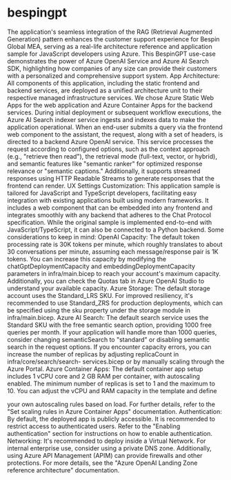 # bespingpt

The application's seamless integration of the RAG (Retrieval Augmented Generation) pattern enhances the customer support experience for Bespin Global MEA, serving as a real-life architecture reference and application sample for JavaScript developers using Azure. This BespinGPT use-case demonstrates the power of Azure OpenAI Service and Azure AI Search SDK, highlighting how companies of any size can provide their customers with a personalized and comprehensive support system.
 App Architecture:
All components of this application, including the static frontend and backend services, are deployed as a unified architecture unit to their respective managed infrastructure services. We chose Azure Static Web Apps for the web application and Azure Container Apps for the backend services.
During initial deployment or subsequent workflow executions, the Azure AI Search indexer service ingests and indexes data to make the application operational. When an end-user
submits a query via the frontend web component to the assistant, the request, along with a set of headers, is directed to a backend Azure OpenAI service. This service processes the request according to configured options, such as the context approach (e.g., "retrieve then read"), the retrieval mode (full-text, vector, or hybrid), and semantic features like "semantic ranker" for optimized response relevance or "semantic captions." Additionally, it supports streamed responses using HTTP Readable Streams to generate responses that the frontend can render.
UX Settings Customization:
This application sample is tailored for JavaScript and TypeScript developers, facilitating easy integration with existing applications built using modern frameworks. It includes a web component that can be embedded into any frontend and integrates smoothly with any backend that adheres to the Chat Protocol specification. While the original sample is implemented end-to-end with JavaScript/TypeScript, it can also be connected to a Python backend.
Some considerations to keep in mind:
OpenAI Capacity: The default token processing rate is 30K tokens per minute, which roughly translates to about 30 conversations per minute, assuming each message/response pair is 1K tokens. You can increase this capacity by modifying the chatGptDeploymentCapacity and embeddingDeploymentCapacity parameters in infra/main.bicep to reach your account's maximum capacity. Additionally, you can check the Quotas tab in Azure OpenAI Studio to understand your available capacity.
Azure Storage: The default storage account uses the Standard_LRS SKU. For improved resiliency, it's recommended to use Standard_ZRS for production deployments, which can be specified using the sku property under the storage module in infra/main.bicep.
Azure AI Search: The default search service uses the Standard SKU with the free semantic search option, providing 1000 free queries per month. If your application will handle more than 1000 queries, consider changing semanticSearch to "standard" or disabling semantic search in the request options. If you encounter capacity errors, you can increase the number of replicas by adjusting replicaCount in infra/core/search/search- services.bicep or by manually scaling through the Azure Portal.
Azure Container Apps: The default container app setup includes 1 vCPU core and 2 GB RAM per container, with autoscaling enabled. The minimum number of replicas is set to 1 and the maximum to 10. You can adjust the vCPU and RAM capacity in the template and define
 
your own autoscaling rules based on load. For further details, refer to the "Set scaling rules in Azure Container Apps" documentation.
Authentication: By default, the deployed app is publicly accessible. It is recommended to restrict access to authenticated users. Refer to the "Enabling authentication" section for instructions on how to enable authentication.
Networking: It's recommended to deploy inside a Virtual Network. For internal enterprise use, consider using a private DNS zone. Additionally, using Azure API Management (APIM) can provide firewalls and other protections. For more details, see the "Azure OpenAI Landing Zone reference architecture" documentation.
